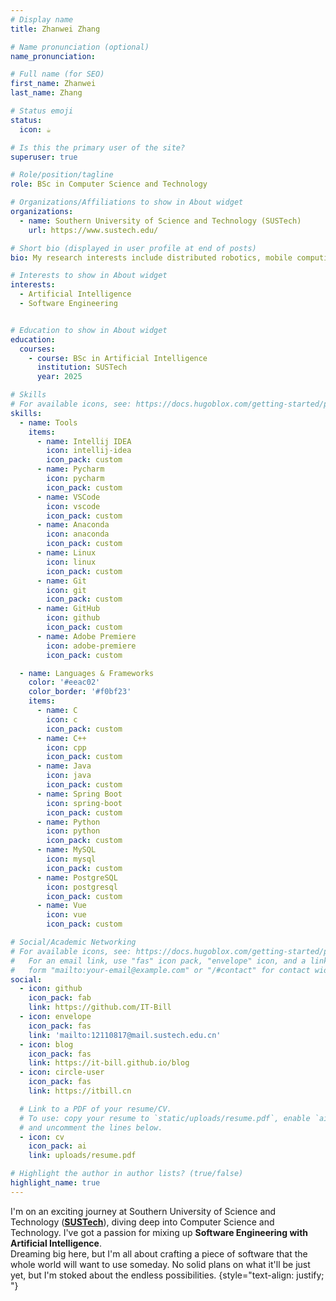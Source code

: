 ```yaml
---
# Display name
title: Zhanwei Zhang

# Name pronunciation (optional)
name_pronunciation: 

# Full name (for SEO)
first_name: Zhanwei
last_name: Zhang

# Status emoji
status:
  icon: ☕️

# Is this the primary user of the site?
superuser: true

# Role/position/tagline
role: BSc in Computer Science and Technology

# Organizations/Affiliations to show in About widget
organizations:
  - name: Southern University of Science and Technology (SUSTech)
    url: https://www.sustech.edu/

# Short bio (displayed in user profile at end of posts)
bio: My research interests include distributed robotics, mobile computing and programmable matter.

# Interests to show in About widget
interests:
  - Artificial Intelligence
  - Software Engineering


# Education to show in About widget
education:
  courses:
    - course: BSc in Artificial Intelligence
      institution: SUSTech
      year: 2025

# Skills
# For available icons, see: https://docs.hugoblox.com/getting-started/page-builder/#icons
skills:
  - name: Tools
    items:
      - name: Intellij IDEA
        icon: intellij-idea
        icon_pack: custom
      - name: Pycharm
        icon: pycharm
        icon_pack: custom
      - name: VSCode
        icon: vscode
        icon_pack: custom
      - name: Anaconda
        icon: anaconda
        icon_pack: custom
      - name: Linux
        icon: linux
        icon_pack: custom
      - name: Git
        icon: git
        icon_pack: custom
      - name: GitHub
        icon: github
        icon_pack: custom
      - name: Adobe Premiere
        icon: adobe-premiere
        icon_pack: custom

  - name: Languages & Frameworks
    color: '#eeac02'
    color_border: '#f0bf23'
    items:
      - name: C
        icon: c
        icon_pack: custom
      - name: C++
        icon: cpp
        icon_pack: custom
      - name: Java
        icon: java
        icon_pack: custom
      - name: Spring Boot
        icon: spring-boot
        icon_pack: custom
      - name: Python
        icon: python
        icon_pack: custom
      - name: MySQL
        icon: mysql
        icon_pack: custom
      - name: PostgreSQL
        icon: postgresql
        icon_pack: custom
      - name: Vue
        icon: vue
        icon_pack: custom

# Social/Academic Networking
# For available icons, see: https://docs.hugoblox.com/getting-started/page-builder/#icons
#   For an email link, use "fas" icon pack, "envelope" icon, and a link in the
#   form "mailto:your-email@example.com" or "/#contact" for contact widget.
social:
  - icon: github
    icon_pack: fab
    link: https://github.com/IT-Bill
  - icon: envelope
    icon_pack: fas
    link: 'mailto:12110817@mail.sustech.edu.cn'
  - icon: blog
    icon_pack: fas
    link: https://it-bill.github.io/blog
  - icon: circle-user
    icon_pack: fas
    link: https://itbill.cn

  # Link to a PDF of your resume/CV.
  # To use: copy your resume to `static/uploads/resume.pdf`, enable `ai` icons in `params.yaml`,
  # and uncomment the lines below.
  - icon: cv
    icon_pack: ai
    link: uploads/resume.pdf

# Highlight the author in author lists? (true/false)
highlight_name: true
---
```


I'm on an exciting journey at Southern University of Science and Technology (<a href="https://sustech.edu.cn"><strong>SUSTech</strong></a>), 
diving deep into Computer Science and Technology.
I've got a passion for mixing up <strong>Software Engineering with Artificial Intelligence</strong>.
<br>Dreaming big here, but I'm all about crafting a piece of software that the whole world will want to use someday. 
No solid plans on what it'll be just yet, but I'm stoked about the endless possibilities.
{style="text-align: justify; "}
